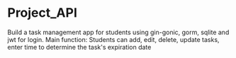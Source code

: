# Project_API
Build a task management app for students using gin-gonic, gorm, sqlite and jwt for login.
Main function:
Students can add, edit, delete, update tasks, enter time to determine the task's expiration date
